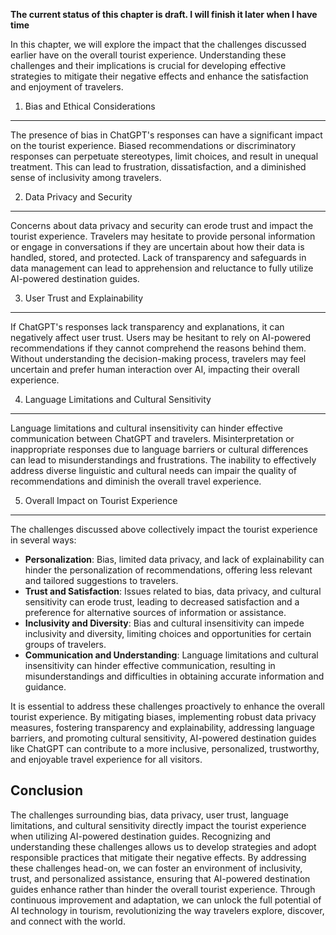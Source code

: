 **The current status of this chapter is draft. I will finish it later when I have time**

In this chapter, we will explore the impact that the challenges discussed earlier have on the overall tourist experience. Understanding these challenges and their implications is crucial for developing effective strategies to mitigate their negative effects and enhance the satisfaction and enjoyment of travelers.

1. Bias and Ethical Considerations
----------------------------------

The presence of bias in ChatGPT's responses can have a significant impact on the tourist experience. Biased recommendations or discriminatory responses can perpetuate stereotypes, limit choices, and result in unequal treatment. This can lead to frustration, dissatisfaction, and a diminished sense of inclusivity among travelers.

2. Data Privacy and Security
----------------------------

Concerns about data privacy and security can erode trust and impact the tourist experience. Travelers may hesitate to provide personal information or engage in conversations if they are uncertain about how their data is handled, stored, and protected. Lack of transparency and safeguards in data management can lead to apprehension and reluctance to fully utilize AI-powered destination guides.

3. User Trust and Explainability
--------------------------------

If ChatGPT's responses lack transparency and explanations, it can negatively affect user trust. Users may be hesitant to rely on AI-powered recommendations if they cannot comprehend the reasons behind them. Without understanding the decision-making process, travelers may feel uncertain and prefer human interaction over AI, impacting their overall experience.

4. Language Limitations and Cultural Sensitivity
------------------------------------------------

Language limitations and cultural insensitivity can hinder effective communication between ChatGPT and travelers. Misinterpretation or inappropriate responses due to language barriers or cultural differences can lead to misunderstandings and frustrations. The inability to effectively address diverse linguistic and cultural needs can impair the quality of recommendations and diminish the overall travel experience.

5. Overall Impact on Tourist Experience
---------------------------------------

The challenges discussed above collectively impact the tourist experience in several ways:

* **Personalization**: Bias, limited data privacy, and lack of explainability can hinder the personalization of recommendations, offering less relevant and tailored suggestions to travelers.
* **Trust and Satisfaction**: Issues related to bias, data privacy, and cultural sensitivity can erode trust, leading to decreased satisfaction and a preference for alternative sources of information or assistance.
* **Inclusivity and Diversity**: Bias and cultural insensitivity can impede inclusivity and diversity, limiting choices and opportunities for certain groups of travelers.
* **Communication and Understanding**: Language limitations and cultural insensitivity can hinder effective communication, resulting in misunderstandings and difficulties in obtaining accurate information and guidance.

It is essential to address these challenges proactively to enhance the overall tourist experience. By mitigating biases, implementing robust data privacy measures, fostering transparency and explainability, addressing language barriers, and promoting cultural sensitivity, AI-powered destination guides like ChatGPT can contribute to a more inclusive, personalized, trustworthy, and enjoyable travel experience for all visitors.

Conclusion
----------

The challenges surrounding bias, data privacy, user trust, language limitations, and cultural sensitivity directly impact the tourist experience when utilizing AI-powered destination guides. Recognizing and understanding these challenges allows us to develop strategies and adopt responsible practices that mitigate their negative effects. By addressing these challenges head-on, we can foster an environment of inclusivity, trust, and personalized assistance, ensuring that AI-powered destination guides enhance rather than hinder the overall tourist experience. Through continuous improvement and adaptation, we can unlock the full potential of AI technology in tourism, revolutionizing the way travelers explore, discover, and connect with the world.
